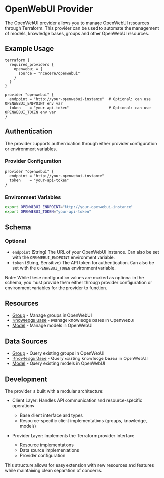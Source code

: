 # OpenWebUI Provider

The OpenWebUI provider allows you to manage OpenWebUI resources through Terraform. This provider can be used to automate the management of models, knowledge bases, groups and other OpenWebUI resources.

## Example Usage

```hcl
terraform {
  required_providers {
    openwebui = {
      source = "ncecere/openwebui"
    }
  }
}

provider "openwebui" {
  endpoint = "http://your-openwebui-instance"  # Optional: can use OPENWEBUI_ENDPOINT env var
  token    = "your-api-token"                  # Optional: can use OPENWEBUI_TOKEN env var
}
```

## Authentication

The provider supports authentication through either provider configuration or environment variables.

### Provider Configuration

```hcl
provider "openwebui" {
  endpoint = "http://your-openwebui-instance"
  token    = "your-api-token"
}
```

### Environment Variables

```bash
export OPENWEBUI_ENDPOINT="http://your-openwebui-instance"
export OPENWEBUI_TOKEN="your-api-token"
```

## Schema

### Optional

- `endpoint` (String) The URL of your OpenWebUI instance. Can also be set with the `OPENWEBUI_ENDPOINT` environment variable.
- `token` (String, Sensitive) The API token for authentication. Can also be set with the `OPENWEBUI_TOKEN` environment variable.

Note: While these configuration values are marked as optional in the schema, you must provide them either through provider configuration or environment variables for the provider to function.

## Resources

- [Group](./resources/group.md) - Manage groups in OpenWebUI
- [Knowledge Base](./resources/knowledge.md) - Manage knowledge bases in OpenWebUI
- [Model](./resources/model.md) - Manage models in OpenWebUI

## Data Sources

- [Group](./data-sources/group.md) - Query existing groups in OpenWebUI
- [Knowledge Base](./data-sources/knowledge.md) - Query existing knowledge bases in OpenWebUI
- [Model](./data-sources/model.md) - Query existing models in OpenWebUI

## Development

The provider is built with a modular architecture:

- Client Layer: Handles API communication and resource-specific operations
  - Base client interface and types
  - Resource-specific client implementations (groups, knowledge, models)

- Provider Layer: Implements the Terraform provider interface
  - Resource implementations
  - Data source implementations
  - Provider configuration

This structure allows for easy extension with new resources and features while maintaining clean separation of concerns.
